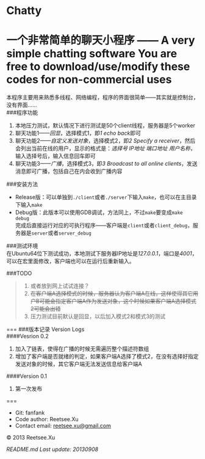 Chatty
======  

一个非常简单的聊天小程序 —— A very simple chatting software
You are free to download/use/modify these codes for __non-commercial__ uses     
===  
  
本程序主要用来熟悉多线程、网络编程，程序的界面很简单——其实就是控制台，没有界面……  
###程序功能
1. 本地压力测试，默认情况下进行测试是50个client线程，服务器是5个worker  
2. 聊天功能1——*回显*，选择模式1，即*1 echo back*即可  
3. 聊天功能2——*自定义发送对象*，选择模式2，即*2 Specify a receiver*，然后会列出当前在线的用户，显示的格式是：*选择号 IP地址 端口地址 用户名称*，输入选择号后，输入信息回车即可  
4. 聊天功能3——*广播*，选择模式3，即*3 Broadcast to all online clients*，发送消息即可广播，包括自己在内会收到广播内容  
     
###安装方法   
+ Release版：可以单独到`./client`或者`./server`下输入`make`，也可以在主目录下输入`make`   
+ Debug版：此版本可以使用GDB调试，方法同上，不过`make`要变成`make debug`   
完成后直接运行对应的可执行程序——客户端是`client`或者`client_debug`，服务器是`server`或者`server_debug`   

###测试环境  
  在Ubuntu64位下测试成功，本地测试下服务器IP地址是*127.0.0.1*，端口是*4001*，可以在宏里面修改，客户端也可以在运行后重新输入。  
  
###TODO
> 1. 或者放到网上试试连接？  
> 2. ~~在客户端A选择模式的时候，服务器认为客户端A在线，这样使得其它用户B可能会指定客户端A作为发送对象，这个时候如果客户端A选择模式2可能会出错~~    
> 3. 压力测试目前默认是回显，以后加入模式2和模式3的测试    

===
###版本记录 Version Logs  
####Vesrion 0.2
1. 加入了链表，使得在广播的时候无需遍历整个描述符数组   
2. 增加了客户端是否就绪的判定，如果客户端A选择了模式2，在没有选择好指定发送对象的时候，其它客户端无法发送信息给客户端A    
  
####Version 0.1  
1. 第一次发布  

===  
+ Git: fanfank
+ Code author: Reetsee.Xu  
+ Contact email: reetsee.xu@gmail.com  

<div class = "footer">
&copy; 2013 Reetsee.Xu
</div>

*README.md Last update: 20130908*
